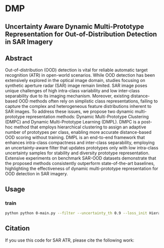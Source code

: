# DMP
## Uncertainty Aware Dynamic Multi-Prototype Representation for Out-of-Distribution Detection in SAR Imagery

## Abstract
Out-of-distribution (OOD) detection is vital for reliable automatic target recognition (ATR) in open-world scenarios. While OOD detection has been extensively explored in the optical image domain, studies focusing on synthetic aperture radar (SAR) image remain limited. SAR image poses unique challenges of high intra-class variability and low inter-class separability due to its imaging mechanism. Moreover, existing distance-based OOD methods often rely on simplistic class representations, failing to capture the complex and heterogeneous feature distributions inherent to SAR images. To address these issues, we propose two dynamic multi-prototype representation methods: Dynamic Multi-Prototype Clustering (DMPC) and Dynamic Multi-Prototype Learning (DMPL). DMPC is a post-hoc method that employs hierarchical clustering to assign an adaptive number of prototypes per class, enabling more accurate distance-based OOD scoring without training. DMPL is an end-to-end framework that enhances intra-class compactness and inter-class separability, employing an uncertainty-aware filter that updates prototypes only with low intra-class uncertainty samples for stability and diversity prototype representation. Extensive experiments on benchmark SAR-OOD datasets demonstrate that the proposed methods consistently outperform state-of-the-art baselines, highlighting the effectiveness of dynamic multi-prototype representation for OOD detection in SAR imagery. 

## Usage
### train

```sh
python python 0-main.py --filter --uncertainty_th 0.9 --loss_init HierarchicalClustering --K 40 --batch_size 32 --lr_model 0.01 --lr_pro 0.5 --centroids_path ./init_model_npy/resnet18_CE_10_K40_HierarchicalClustering_centroids.npy --label_path ./init_model_npy/resnet18_CE_10_K40_HierarchicalClustering_labels.npy
```
## Citation
If you use this code for SAR ATR, please cite the following work:
```

```

